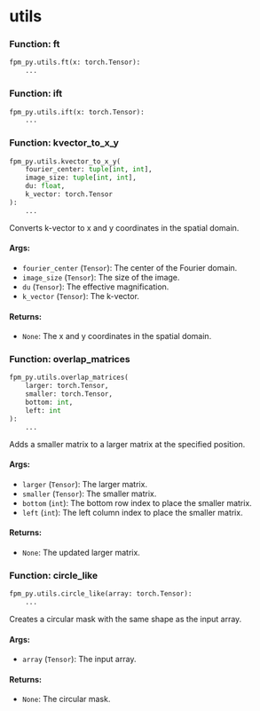 # utils

### Function: ft

```python
fpm_py.utils.ft(x: torch.Tensor):
    ...
```



### Function: ift

```python
fpm_py.utils.ift(x: torch.Tensor):
    ...
```



### Function: kvector_to_x_y

```python
fpm_py.utils.kvector_to_x_y(
    fourier_center: tuple[int, int],
    image_size: tuple[int, int],
    du: float,
    k_vector: torch.Tensor
):
    ...
```

Converts k-vector to x and y coordinates in the spatial domain.
#### Args:
- `fourier_center` (`Tensor`): The center of the Fourier domain.
- `image_size` (`Tensor`): The size of the image.
- `du` (`Tensor`): The effective magnification.
- `k_vector` (`Tensor`): The k-vector.
#### Returns:
- `None`: The x and y coordinates in the spatial domain.


### Function: overlap_matrices

```python
fpm_py.utils.overlap_matrices(
    larger: torch.Tensor,
    smaller: torch.Tensor,
    bottom: int,
    left: int
):
    ...
```

Adds a smaller matrix to a larger matrix at the specified position.
#### Args:
- `larger` (`Tensor`): The larger matrix.
- `smaller` (`Tensor`): The smaller matrix.
- `bottom` (`int`): The bottom row index to place the smaller matrix.
- `left` (`int`): The left column index to place the smaller matrix.
#### Returns:
- `None`: The updated larger matrix.


### Function: circle_like

```python
fpm_py.utils.circle_like(array: torch.Tensor):
    ...
```

Creates a circular mask with the same shape as the input array.
#### Args:
- `array` (`Tensor`): The input array.
#### Returns:
- `None`: The circular mask.


